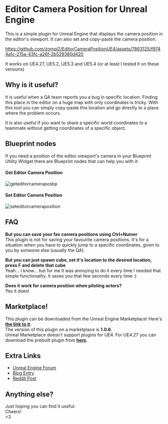 # Editor Camera Position for Unreal Engine

This is a simple plugin for Unreal Engine that displays the camera position in the editor's viewport. It can also set and copy-paste the camera position.

https://github.com/zompi2/EditorCameraPositionUE4/assets/7863125/f9744a1c-215a-43fc-a26f-2b529380d420

It works on UE4.27, UE5.2, UE5.3 and UE5.4 (or at least I tested it on these versions)

## Why is it useful?

It is useful when a QA team reports you a bug in specific location. Finding this place in the editor on a huge map with only coordinates is tricky. With this tool you can simply copy-paste this location and go directly to a place where the problem occurs. 

It is also useful if you want to share a specific world coordinates to a teammate without getting coordinates of a specific object.

## Blueprint nodes

If you need a position of the editor viewport's camera in your Blueprint Utility Widget there are Blueprint nodes that can help you with it:

#### Get Editor Camera Position
![geteditorcameraposbp](https://github.com/user-attachments/assets/c94d94f3-14aa-4780-8ec3-5cf5c0594ae7)

#### Set Editor Camera Position
![seteditorcameraposition](https://github.com/user-attachments/assets/2ab1834e-f33c-4133-acc1-8db642d17110)

## FAQ

**But you can save your fav camera positions using Ctrl+Numer**  
This plugin is not for saving your favourite camera positions. It's for a situation when you have to quickly jump to a specific coordinates, given to you by someone else (usually the QA).

**But you can just spawn cube, set it's location to the desired location, press F and delete that cube**  
Yeah... I know... but for me it was annoying to do it every time I needed that simple functionality. It saves you that few seconds every time :)

**Does it work for camera position when piloting actors?**  
Yes it does!

## Marketplace!

This plugin can be downloaded from the Unreal Engine Marketplace! Here's **[the link to it](https://www.unrealengine.com/marketplace/en-US/product/9864b623739f4fbab30f4d877b137fc9).**  
The version of this plugin on a marketplace is **1.0.6**.  
Unreal Marketplace doesn't support plugins for UE4. For UE4.27 you can download the prebuilt plugin from **[here](https://github.com/zompi2/EditorCameraPositionUE4/raw/packs/Packs/EditorCameraPosition-4.27.zip).**

## Extra Links

* [Unreal Engine Forum](https://forums.unrealengine.com/t/plugin-editor-camera-position/764078)
* [Blog Entry](https://zompidev.blogspot.com/2023/03/editor-camera-position-plugin-for-ue4.html)
* [Reddit Post](https://www.reddit.com/r/unrealengine/comments/10u8rjx/nobody_asked_for_this_but_this_is_a_plugin_that)

## Anything else?

Just hoping you can find it useful.  
Cheers!  
<3  


